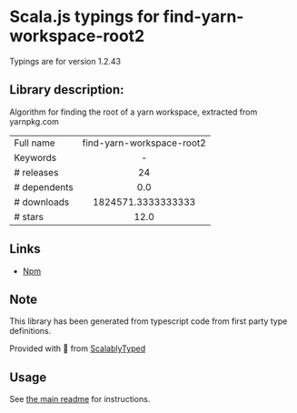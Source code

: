 
# Scala.js typings for find-yarn-workspace-root2

Typings are for version 1.2.43

## Library description:
Algorithm for finding the root of a yarn workspace, extracted from yarnpkg.com

|                    |                 |
| ------------------ | :-------------: |
| Full name          | find-yarn-workspace-root2 |
| Keywords           | - |
| # releases         | 24 |
| # dependents       | 0.0 |
| # downloads        | 1824571.3333333333 |
| # stars            | 12.0 |

## Links
- [Npm](https://www.npmjs.com/package/find-yarn-workspace-root2)
    


## Note
This library has been generated from typescript code from first party type definitions.

Provided with :purple_heart: from [ScalablyTyped](https://github.com/oyvindberg/ScalablyTyped)

## Usage
See [the main readme](../../readme.md) for instructions.


